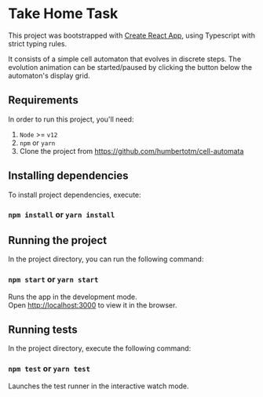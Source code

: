 # Take Home Task

This project was bootstrapped with [Create React App](https://github.com/facebook/create-react-app), using Typescript with strict typing rules.

It consists of a simple cell automaton that evolves in discrete steps. The evolution animation can be started/paused by clicking the button below the automaton's display grid.

## Requirements
In order to run this project, you'll need:
1. `Node` >= `v12`
2. `npm` or `yarn`
3. Clone the project from https://github.com/humbertotm/cell-automata

## Installing dependencies
To install project dependencies, execute:
### `npm install` or `yarn install`

## Running the project

In the project directory, you can run the following command:

### `npm start` or `yarn start`

Runs the app in the development mode.\
Open [http://localhost:3000](http://localhost:3000) to view it in the browser.

## Running tests

In the project directory, execute the following command:

### `npm test` or `yarn test`

Launches the test runner in the interactive watch mode.